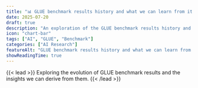 ```yaml
---
title: "📊 GLUE benchmark results history and what we can learn from it"
date: 2025-07-20
draft: true
description: "An exploration of the GLUE benchmark results history and the insights we can derive from it."
icon: "chart-bar"
tags: ["AI", "GLUE", "Benchmark"]
categories: ["AI Research"]
featureAlt: "GLUE benchmark results history and what we can learn from it"
showReadingTime: true
---
```


{{< lead >}}
Exploring the evolution of GLUE benchmark results and the insights we can derive from them.
{{< /lead >}}

